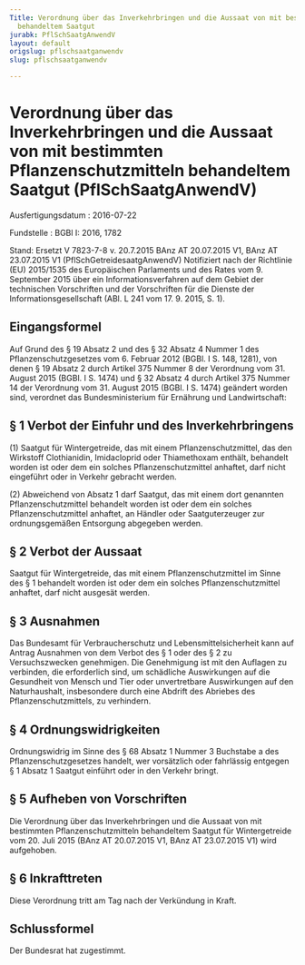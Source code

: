 ```yaml
---
Title: Verordnung über das Inverkehrbringen und die Aussaat von mit bestimmten Pflanzenschutzmitteln
  behandeltem Saatgut
jurabk: PflSchSaatgAnwendV
layout: default
origslug: pflschsaatganwendv
slug: pflschsaatganwendv

---
```


# Verordnung über das Inverkehrbringen und die Aussaat von mit bestimmten Pflanzenschutzmitteln behandeltem Saatgut (PflSchSaatgAnwendV)

Ausfertigungsdatum
:   2016-07-22

Fundstelle
:   BGBl I: 2016, 1782

Stand: Ersetzt V 7823-7-8 v. 20.7.2015 BAnz AT 20.07.2015 V1, BAnz AT 23.07.2015 V1 (PflSchGetreidesaatgAnwendV)
    Notifiziert nach der Richtlinie (EU) 2015/1535 des Europäischen Parlaments und des Rates vom 9. September 2015 über ein Informationsverfahren auf dem Gebiet der technischen Vorschriften und der Vorschriften für die Dienste der Informationsgesellschaft (ABl. L 241 vom 17. 9. 2015, S. 1).
[^F795004_01_BJNR178200016]: 


## Eingangsformel

Auf Grund des § 19 Absatz 2 und des § 32 Absatz 4 Nummer 1 des Pflanzenschutzgesetzes vom 6. Februar 2012 (BGBl. I S. 148, 1281), von denen § 19 Absatz 2 durch Artikel 375 Nummer 8 der Verordnung vom 31. August 2015 (BGBl. I S. 1474) und § 32 Absatz 4 durch Artikel 375 Nummer 14 der Verordnung vom 31. August 2015 (BGBl. I S. 1474) geändert worden sind, verordnet das Bundesministerium für Ernährung und Landwirtschaft:


## § 1 Verbot der Einfuhr und des Inverkehrbringens

(1) Saatgut für Wintergetreide, das mit einem Pflanzenschutzmittel, das den Wirkstoff Clothianidin, Imidacloprid oder Thiamethoxam enthält, behandelt worden ist oder dem ein solches Pflanzenschutzmittel anhaftet, darf nicht eingeführt oder in Verkehr gebracht werden.

(2) Abweichend von Absatz 1 darf Saatgut, das mit einem dort genannten Pflanzenschutzmittel behandelt worden ist oder dem ein solches Pflanzenschutzmittel anhaftet, an Händler oder Saatguterzeuger zur ordnungsgemäßen Entsorgung abgegeben werden.


## § 2 Verbot der Aussaat

Saatgut für Wintergetreide, das mit einem Pflanzenschutzmittel im Sinne des § 1 behandelt worden ist oder dem ein solches Pflanzenschutzmittel anhaftet, darf nicht ausgesät werden.


## § 3 Ausnahmen

Das Bundesamt für Verbraucherschutz und Lebensmittelsicherheit kann auf Antrag Ausnahmen von dem Verbot des § 1 oder des § 2 zu Versuchszwecken genehmigen. Die Genehmigung ist mit den Auflagen zu verbinden, die erforderlich sind, um schädliche Auswirkungen auf die Gesundheit von Mensch und Tier oder unvertretbare Auswirkungen auf den Naturhaushalt, insbesondere durch eine Abdrift des Abriebes des Pflanzenschutzmittels, zu verhindern.


## § 4 Ordnungswidrigkeiten

Ordnungswidrig im Sinne des § 68 Absatz 1 Nummer 3 Buchstabe a des Pflanzenschutzgesetzes handelt, wer vorsätzlich oder fahrlässig entgegen § 1 Absatz 1 Saatgut einführt oder in den Verkehr bringt.


## § 5 Aufheben von Vorschriften

Die Verordnung über das Inverkehrbringen und die Aussaat von mit bestimmten Pflanzenschutzmitteln behandeltem Saatgut für Wintergetreide vom 20. Juli 2015 (BAnz AT 20.07.2015 V1, BAnz AT 23.07.2015 V1) wird aufgehoben.


## § 6 Inkrafttreten

Diese Verordnung tritt am Tag nach der Verkündung in Kraft.


## Schlussformel

Der Bundesrat hat zugestimmt.

